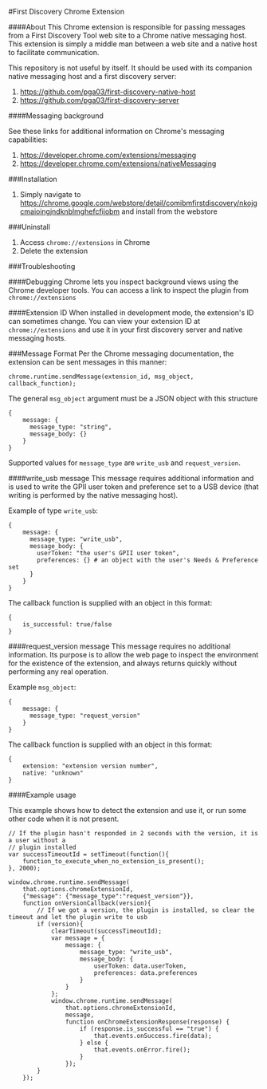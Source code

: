 #First Discovery Chrome Extension


####About
This Chrome extension is responsible for passing messages from a First Discovery Tool web site to a Chrome native messaging
host. This extension is simply a middle man between a web site and a native host to facilitate communication.


This repository is not useful by itself. It should be used with its companion native messaging host  and a first discovery server:

1. https://github.com/pga03/first-discovery-native-host
2. https://github.com/pga03/first-discovery-server


####Messaging background

See these links for additional information on Chrome's messaging capabilities:

1. https://developer.chrome.com/extensions/messaging
2. https://developer.chrome.com/extensions/nativeMessaging


###Installation

1. Simply navigate to https://chrome.google.com/webstore/detail/comibmfirstdiscovery/nkojgcmaioingjndknblmghefcfijobm and install from the webstore


###Uninstall
1. Access `chrome://extensions` in Chrome
2. Delete the extension

###Troubleshooting

####Debugging
Chrome lets you inspect background views using the Chrome developer tools. You can access a link
to inspect the plugin from `chrome://extensions`

####Extension ID
When installed in development mode, the extension's ID can sometimes change. You can view your extension ID
at `chrome://extensions` and use it in your first discovery server and native messaging hosts.


###Message Format
Per the Chrome messaging documentation, the extension can be sent messages in this manner:

`chrome.runtime.sendMessage(extension_id, msg_object, callback_function);`

The general `msg_object` argument must be a JSON object with this structure

    {
        message: {
          message_type: "string",
          message_body: {}
        }
    }
  
Supported values for `message_type` are `write_usb` and `request_version`.

####write_usb message
This message requires additional information and is used to write the GPII user token
and preference set to a USB device (that writing is performed by the native messaging host).

Example of type `write_usb`:

    {
        message: {
          message_type: "write_usb",
          message_body: {
            userToken: "the user's GPII user token",
            preferences: {} # an object with the user's Needs & Preference set
          }
        }
    }
  
The callback function is supplied with an object in this format:

    {
        is_successful: true/false  
    }


####request_version message
This message requires no additional information. Its purpose is to allow the web page
to inspect the environment for the existence of the extension, and always returns
quickly without performing any real operation. 

Example `msg_object`:

    {
        message: {
          message_type: "request_version"     
        }
    }
  
The callback function is supplied with an object in this format:

    {
        extension: "extension version number",
        native: "unknown" 
    }



####Example usage

This example shows how to detect the extension and use it, or run some other code when it is not present.

    // If the plugin hasn't responded in 2 seconds with the version, it is a user without a
    // plugin installed
    var successTimeoutId = setTimeout(function(){
        function_to_execute_when_no_extension_is_present();
    }, 2000);
    
    window.chrome.runtime.sendMessage(
        that.options.chromeExtensionId,
        {"message": {"message_type":"request_version"}},
        function onVersionCallback(version){
            // If we got a version, the plugin is installed, so clear the timeout and let the plugin write to usb
            if (version){                   
                clearTimeout(successTimeoutId);
                var message = {
                    message: {
                        message_type: "write_usb",
                        message_body: {
                            userToken: data.userToken,
                            preferences: data.preferences
                        }
                    }
                };
                window.chrome.runtime.sendMessage(
                    that.options.chromeExtensionId,
                    message,
                    function onChromeExtensionResponse(response) {
                        if (response.is_successful == "true") {
                            that.events.onSuccess.fire(data);
                        } else {
                            that.events.onError.fire();
                        }
                    });
            }
        });
